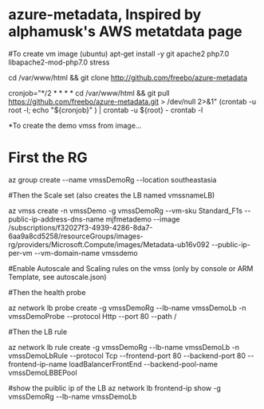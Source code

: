 # azure-metadata, Inspired by alphamusk's AWS metatdata page

#To create vm image (ubuntu)
apt-get install -y git apache2 php7.0 libapache2-mod-php7.0 stress

cd /var/www/html && git clone http://github.com/freebo/azure-metadata

cronjob="*/2 * * * * cd /var/www/html && git pull https://github.com/freebo/azure-metadata.git > /dev/null 2>&1" (crontab -u root -l; echo "${cronjob}" ) | crontab -u ${root} - crontab -l



*To create the demo vmss from image...
# First the RG
az group create --name vmssDemoRg --location southeastasia

#Then the Scale set (also creates the LB named vmssnameLB)

az vmss create -n vmssDemo -g vmssDemoRg --vm-sku Standard_F1s --public-ip-address-dns-name mjfmetademo --image /subscriptions/f32027f3-4939-4286-8da7-6aa9a8cd5258/resourceGroups/images-rg/providers/Microsoft.Compute/images/Metadata-ub16v092 --public-ip-per-vm --vm-domain-name vmssdemo

#Enable Autoscale and Scaling rules on the vmss (only by console or ARM Template, see autoscale.json)

#Then the health probe

az network lb probe create -g vmssDemoRg --lb-name vmssDemoLb -n vmssDemoProbe --protocol Http --port 80 --path /

#Then the LB rule

az network lb rule create -g vmssDemoRg --lb-name vmssDemoLb -n vmssDemoLbRule --protocol Tcp --frontend-port 80 --backend-port 80 --frontend-ip-name loadBalancerFrontEnd --backend-pool-name vmssDemoLBBEPool

#show the puiblic ip of the LB 
az network lb frontend-ip show -g vmssDemoRg --lb-name vmssDemoLb
